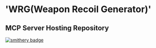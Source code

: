 # **'WRG(Weapon Recoil Generator)'**
## MCP Server Hosting Repository 
[![smithery badge](https://smithery.ai/badge/@Hyeongseob91/mcp-server)](https://smithery.ai/server/@Hyeongseob91/mcp-server)

